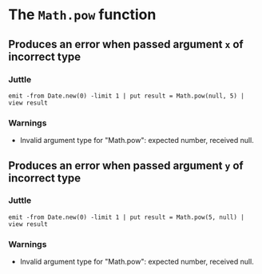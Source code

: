 # The `Math.pow` function

## Produces an error when passed argument `x` of incorrect type

### Juttle

    emit -from Date.new(0) -limit 1 | put result = Math.pow(null, 5) | view result

### Warnings

  * Invalid argument type for "Math.pow": expected number, received null.


## Produces an error when passed argument `y` of incorrect type

### Juttle

    emit -from Date.new(0) -limit 1 | put result = Math.pow(5, null) | view result

### Warnings

  * Invalid argument type for "Math.pow": expected number, received null.
